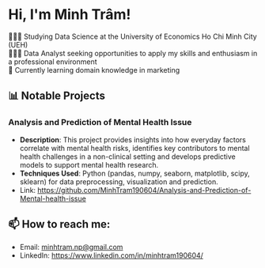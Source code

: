 # Hi, I'm Minh Trâm!

👩🏻‍🎓 Studying Data Science at the University of Economics Ho Chi Minh City (UEH)  
👩🏻‍💻 Data Analyst seeking opportunities to apply my skills and enthusiasm in a professional environment  
🌱 Currently learning domain knowledge in marketing  

## 📊 Notable Projects
### Analysis and Prediction of Mental Health Issue
- **Description**: This project provides insights into how everyday factors correlate with mental health risks, identifies key contributors to mental health challenges in a non-clinical setting and develops predictive models to support mental health research.
- **Techniques Used**: Python (pandas, numpy, seaborn, matplotlib, scipy, sklearn) for data preprocessing, visualization and prediction.
- Link: https://github.com/MinhTram190604/Analysis-and-Prediction-of-Mental-health-issue 

## 📫 How to reach me: 
- Email: minhtram.np@gmail.com
- LinkedIn: https://www.linkedin.com/in/minhtram190604/ 
<!--
**MinhTram190604/MinhTram190604** is a ✨ _special_ ✨ repository because its `README.md` (this file) appears on your GitHub profile.

Here are some ideas to get you started:

- 🔭 I’m currently working on ...
- 🌱 I’m currently learning ...
- 👯 I’m looking to collaborate on ...
- 🤔 I’m looking for help with ...
- 💬 Ask me about ...
- 📫 How to reach me: ...
- 😄 Pronouns: ...
- ⚡ Fun fact: ...
-->
